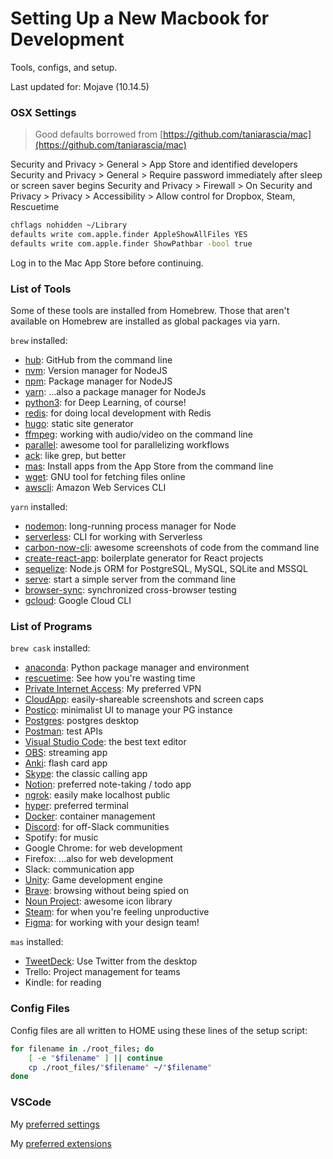 # Setting Up a New Macbook for Development
Tools, configs, and setup.

Last updated for: Mojave (10.14.5)

### OSX Settings
> Good defaults borrowed from [https://github.com/taniarascia/mac](https://github.com/taniarascia/mac)

Security and Privacy > General > App Store and identified developers
Security and Privacy > General > Require password immediately after sleep or screen saver begins
Security and Privacy > Firewall > On
Security and Privacy > Privacy > Accessibility > Allow control for Dropbox, Steam, Rescuetime

```sh
chflags nohidden ~/Library
defaults write com.apple.finder AppleShowAllFiles YES
defaults write com.apple.finder ShowPathbar -bool true
```

Log in to the Mac App Store before continuing.

### List of Tools
Some of these tools are installed from Homebrew. Those that aren't available on Homebrew are installed as global packages via yarn.

`brew` installed:
  - [hub](https://hub.github.com/): GitHub from the command line
  - [nvm](https://github.com/nvm-sh/nvm): Version manager for NodeJS
  - [npm](https://www.npmjs.com/): Package manager for NodeJS
  - [yarn](https://yarnpkg.com/en/): ...also a package manager for NodeJs
  - [python3](https://www.python.org/): for Deep Learning, of course!
  - [redis](https://redis.io/topics/rediscli): for doing local development with Redis
  - [hugo](https://gohugo.io/): static site generator
  - [ffmpeg](https://ffmpeg.org): working with audio/video on the command line
  - [parallel](https://www.gnu.org/software/parallel/): awesome tool for parallelizing workflows
  - [ack](https://beyondgrep.com/): like grep, but better
  - [mas](https://github.com/mas-cli/mas): Install apps from the App Store from the command line
  - [wget](https://www.gnu.org/software/wget/): GNU tool for fetching files online
  - [awscli](https://github.com/aws/aws-cli): Amazon Web Services CLI

`yarn` installed:
  - [nodemon](https://nodemon.io/): long-running process manager for Node
  - [serverless](https://serverless.com/framework/docs/providers/aws/cli-reference/): CLI for working with Serverless
  - [carbon-now-cli](https://github.com/mixn/carbon-now-cli): awesome screenshots of code from the command line
  - [create-react-app](https://github.com/facebook/create-react-app): boilerplate generator for React projects
  - [sequelize](https://docs.sequelizejs.com): Node.js ORM for PostgreSQL, MySQL, SQLite and MSSQL
  - [serve](https://www.npmjs.com/package/serve): start a simple server from the command line
  - [browser-sync](https://browsersync.io/): synchronized cross-browser testing
  - [gcloud](https://cloud.google.com/sdk/gcloud/): Google Cloud CLI

### List of Programs

`brew cask` installed:
  - [anaconda](https://www.anaconda.com/distribution/): Python package manager and environment
  - [rescuetime](https://www.rescuetime.com/): See how you're wasting time
  - [Private Internet Access](https://www.privateinternetaccess.com/): My preferred VPN
  - [CloudApp](https://www.getcloudapp.com/): easily-shareable screenshots and screen caps
  - [Postico](https://eggerapps.at/postico/): minimalist UI to manage your PG instance
  - [Postgres](https://www.postgresql.org/): postgres desktop
  - [Postman](https://www.getpostman.com): test APIs
  - [Visual Studio Code](https://code.visualstudio.com/): the best text editor
  - [OBS](https://obsproject.com/): streaming app
  - [Anki](https://apps.ankiweb.net/): flash card app
  - [Skype](https://www.skype.com/en/): the classic calling app
  - [Notion](https://www.notion.so/): preferred note-taking / todo app
  - [ngrok](https://ngrok.com/): easily make localhost public
  - [hyper](https://hyper.is/): preferred terminal
  - [Docker](https://www.docker.com/products/docker-desktop): container management
  - [Discord](https://discordapp.com/store): for off-Slack communities
  - Spotify: for music
  - Google Chrome: for web development
  - Firefox: ...also for web development
  - Slack: communication app
  - [Unity](https://unity.com/): Game development engine
  - [Brave](https://brave.com/): browsing without being spied on
  - [Noun Project](https://thenounproject.com/): awesome icon library
  - [Steam](https://store.steampowered.com/): for when you're feeling unproductive
  - [Figma](https://www.figma.com/): for working with your design team!

`mas` installed:
  - [TweetDeck](https://tweetdeck.twitter.com/): Use Twitter from the desktop
  - Trello: Project management for teams
  - Kindle: for reading

### Config Files
Config files are all written to HOME using these lines of the setup script:

```bash
for filename in ./root_files; do
    [ -e "$filename" ] || continue
    cp ./root_files/"$filename" ~/"$filename"
done
```

### VSCode
My [preferred settings](./setup/settings.json)

My [preferred extensions](./setup/vs-code-extensions.sh)

